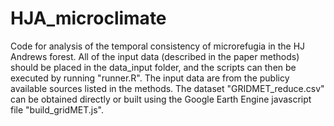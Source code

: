 # HJA_microclimate

Code for analysis of the temporal consistency of microrefugia in the HJ Andrews forest.  All of the input data (described in the paper methods) should be placed in the data_input folder, and the scripts can then be executed by running "runner.R". The input data are from the publicy available sources listed in the methods. The dataset "GRIDMET_reduce.csv" can be obtained directly or built using the Google Earth Engine javascript file "build_gridMET.js".